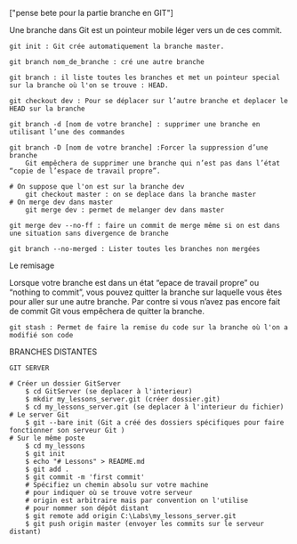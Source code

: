["pense bete pour la partie branche en GIT"]

Une branche dans Git est un pointeur mobile léger vers un de ces commit. 

    git init : Git crée automatiquement la branche master.

    git branch nom_de_branche : cré une autre branche 

    git branch : il liste toutes les branches et met un pointeur special sur la branche où l'on se trouve : HEAD. 

    git checkout dev : Pour se déplacer sur l’autre branche et deplacer le HEAD sur la branche

    git branch -d [nom de votre branche] : supprimer une branche en utilisant l’une des commandes

    git branch -D [nom de votre branche] :Forcer la suppression d’une branche 
        Git empêchera de supprimer une branche qui n’est pas dans l’état “copie de l’espace de travail propre”.
    
    # On suppose que l'on est sur la branche dev
        git checkout master : on se deplace dans la branche master
    # On merge dev dans master
        git merge dev : permet de melanger dev dans master

    git merge dev --no-ff : faire un commit de merge même si on est dans une situation sans divergence de branche 

    git branch --no-merged : Lister toutes les branches non mergées

Le remisage

Lorsque votre branche est dans un état “epace de travail propre” ou “nothing to
commit”, vous pouvez quitter la branche sur laquelle vous êtes pour aller sur
une autre branche. Par contre si vous n’avez pas encore fait de commit Git vous
empêchera de quitter la branche.

    git stash : Permet de faire la remise du code sur la branche où l'on a modifié son code 


BRANCHES DISTANTES

    GIT SERVER

    # Créer un dossier GitServer
        $ cd GitServer (se deplacer à l'interieur)
        $ mkdir my_lessons_server.git (créer dossier.git)
        $ cd my_lessons_server.git (se deplacer à l'interieur du fichier)
    # Le server Git
        $ git --bare init (Git a créé des dossiers spécifiques pour faire fonctionner son serveur Git )
    # Sur le même poste
        $ cd my_lessons
        $ git init
        $ echo "# Lessons" > README.md
        $ git add .
        $ git commit -m 'first commit'
        # Spécifiez un chemin absolu sur votre machine
        # pour indiquer où se trouve votre serveur
        # origin est arbitraire mais par convention on l'utilise
        # pour nommer son dépôt distant
        $ git remote add origin C:\Labs\my_lessons_server.git
        $ git push origin master (envoyer les commits sur le serveur distant)


    

    